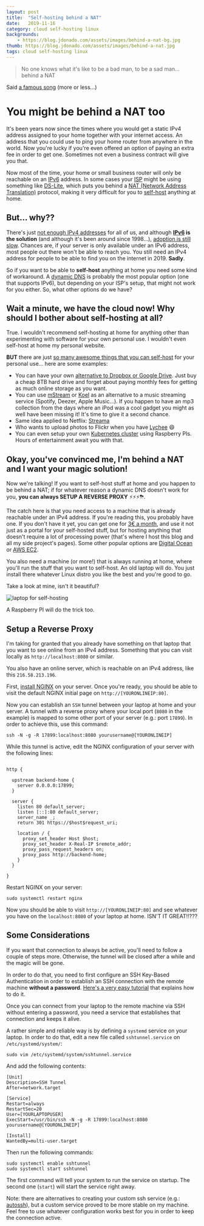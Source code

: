 ```yaml
---
layout: post
title:  "Self-hosting behind a NAT"
date:   2019-11-16
category: cloud self-hosting linux
backgrounds:
    - https://blog.jdonado.com/assets/images/behind-a-nat-bg.jpg
thumb: https://blog.jdonado.com/assets/images/behind-a-nat.jpg
tags: cloud self-hosting linux
---
```


> No one knows what it's like to be a bad man, to be a sad man... behind a NAT

Said [a famous song](https://www.youtube.com/watch?v=dMrImMedYRo) (more or less...)

# You might be behind a NAT too

It's been years now since the times where you would get a static IPv4 address assigned to your home together with your internet access. An address that you could use to ping your home router from anywhere in the world. Now you're lucky if you're even offered an option of paying an extra fee in order to get one. Sometimes not even a business contract will give you that.

Now most of the time, your home or small business router will only be reachable on an [IPv6](https://en.wikipedia.org/wiki/IPv6) address. In some cases your [ISP](https://en.wikipedia.org/wiki/Internet_service_provider) might be using something like [DS-Lite](https://www.citrix.com/blogs/2012/03/22/ds-lite-%E2%80%93-ipv4-over-ipv6-and-nat/), which puts you behind a [NAT (Network Address Translation)](https://en.wikipedia.org/wiki/Network_address_translation) protocol, making it very difficult for you to [self-host](https://en.wikipedia.org/wiki/Self-hosting_(web_services)) anything at home.

## But... why??
There's just [not enough IPv4 addresses](https://en.wikipedia.org/wiki/IPv4_address_exhaustion) for all of us, and although **[IPv6](https://en.wikipedia.org/wiki/IPv6) is the solution** (and although it's been around since 1998...), [adoption is still slow](https://www.google.com/intl/en/ipv6/statistics.html#tab=ipv6-adoption). Chances are, if your server is only available under an IPv6 address, most people out there won't be able to reach you. You still need an IPv4 address for people to be able to find you on the internet in 2019. **Sadly**.

So if you want to be able to **self-host** anything at home you need some kind of workaround. A [dynamic DNS](https://en.wikipedia.org/wiki/Dynamic_DNS) is probably the most popular option (one that supports IPv6), but depending on your ISP's setup, that might not work for you either. So, what other options do we have?

## Wait a minute, we have the cloud now! Why should I bother about self-hosting at all?

True. I wouldn't recommend self-hosting at home for anything other than experimenting with software for your own personal use. I wouldn't even self-host at home my personal website.

**BUT** there are just [so many awesome things that you can self-host](https://github.com/awesome-selfhosted/awesome-selfhosted/blob/master/README.md) for your personal use... here are some examples:

- You can have your own [alternative to Dropbox or Google Drive](https://filebrowser.xyz/). Just buy a cheap 8TB hard drive and forget about paying monthly fees for getting as much online storage as you want.
- You can use [mStream](https://www.mstream.io/) or [Koel](https://koel.phanan.net/) as an alternative to a music streaming service (Spotify, Deezer, Apple Music...). If you happen to have an mp3 collection from the days where an iPod was a cool gadget you might as well have been missing it! It's time to give it a second chance.
- Same idea applied to Netflix: [Streama](https://github.com/streamaserver/streama)
- Who wants to upload photos to Flickr when you have [Lychee](https://lycheeorg.github.io/) 😄
- You can even setup your own [Kubernetes cluster](https://medium.com/nycdev/k8s-on-pi-9cc14843d43) using Raspberry PIs. Hours of entertainment await you with that.

## Okay, you've convinced me, I'm behind a NAT and I want your magic solution!

Now we're talking! If you want to self-host stuff at home and you happen to be behind a NAT; if for whatever reason a dynamic DNS doesn't work for you, **you can always SETUP A REVERSE PROXY** ⚡️⚡️⚡️⛈.

The catch here is that you need access to a machine that is already reachable under an IPv4 address. If you're reading this, you probably have one. If you don't have it yet, you can get one for [3€ a month](https://www.vpsag.com/), and use it not just as a portal for your self-hosted stuff, but for hosting anything that doesn't require a lot of processing power (that's where I host this blog and all my side project's pages). Some other popular options are [Digital Ocean](https://www.digitalocean.com/) or [AWS EC2](https://aws.amazon.com/ec2/).

You also need a machine (or more!) that is always running at home, where you'll run the stuff that you want to self-host. An old laptop will do. You just install there whatever Linux distro you like the best and you're good to go.

Take a look at mine, isn't it beautiful?

![laptop for self-hosting](https://blog.jdonado.com/assets/images/laptop.jpeg "My good'ol Thinkpad")

A Raspberry PI will do the trick too.

## Setup a Reverse Proxy

I'm taking for granted that you already have something on that laptop that you want to see online from an IPv4 address. Something that you can visit locally as `http://localhost:8080` or similar.

You also have an online server, which is reachable on an IPv4 address, like this `216.58.213.196`.

First, [install NGINX](https://www.digitalocean.com/community/tutorials/how-to-install-nginx-on-ubuntu-18-04) on your server. Once you're ready, you should be able to visit the default NGINX initial page on `http://[YOURONLINEIP:80]`.

Now you can establish an `SSH` tunnel between your laptop at home and your server. A tunnel with a reverse proxy where your local port (`8080` in the example) is mapped to some other port of your server (e.g.: port `17899`). In order to achieve this, use this command:

`ssh -N -g -R 17899:localhost:8080 yourusername@[YOURONLINEIP]`

While this tunnel is active, edit the NGINX configuration of your server with the following lines:

```nginxconfig

http {

  upstream backend-home {
    server 0.0.0.0:17899;
  }

  server {
    listen 80 default_server;
    listen [::]:80 default_server;
    server_name _;
    return 301 https://$host$request_uri;

    location / {
      proxy_set_header Host $host;
      proxy_set_header X-Real-IP $remote_addr;
      proxy_pass_request_headers on;
      proxy_pass http://backend-home;
    }
  }

}
```

Restart NGINX on your server:

`sudo systemctl restart nginx`

Now you should be able to visit `http://[YOURONLINEIP:80]` and see whatever you have on the `localhost:8080` of your laptop at home. ISN'T IT GREAT!!???

## Some Considerations

If you want that connection to always be active, you'll need to follow a couple of steps more. Otherwise, the tunnel will be closed after a while and the magic will be gone.

In order to do that, you need to first configure an SSH Key-Based Authentication in order to establish an SSH connection with the remote machine **without a password**. [Here's a very easy tutorial](https://www.digitalocean.com/community/tutorials/how-to-configure-ssh-key-based-authentication-on-a-linux-server) that explains how to do it.

Once you can connect from your laptop to the remote machine via SSH without entering a password, you need a service that establishes that connection and keeps it alive.

A rather simple and reliable way is by defining a `systemd` service on your laptop. In order to do that, edit a new file called `sshtunnel.service` on `/etc/systemd/system/`:

`sudo vim /etc/systemd/system/sshtunnel.service`

And add the following contents:

```systemd
[Unit]
Description=SSH Tunnel
After=network.target

[Service]
Restart=always
RestartSec=20
User=[YOURLAPTOPUSER]
ExecStart=/usr/bin/ssh -N -g -R 17899:localhost:8080 yourusername@[YOURONLINEIP]

[Install]
WantedBy=multi-user.target
```

Then run the following commands:

```shscript
sudo systemctl enable sshtunnel
sudo systemctl start sshtunnel
```

The first command will tell your system to run the service on startup. The second one (`start`) will start the service right away.

Note: there are alternatives to creating your custom ssh service (e.g.: [autossh](https://linux.die.net/man/1/autossh)), but a custom service proved to be more stable on my machine. Feel free to use whatever configuration works best for you in order to keep the connection active.
